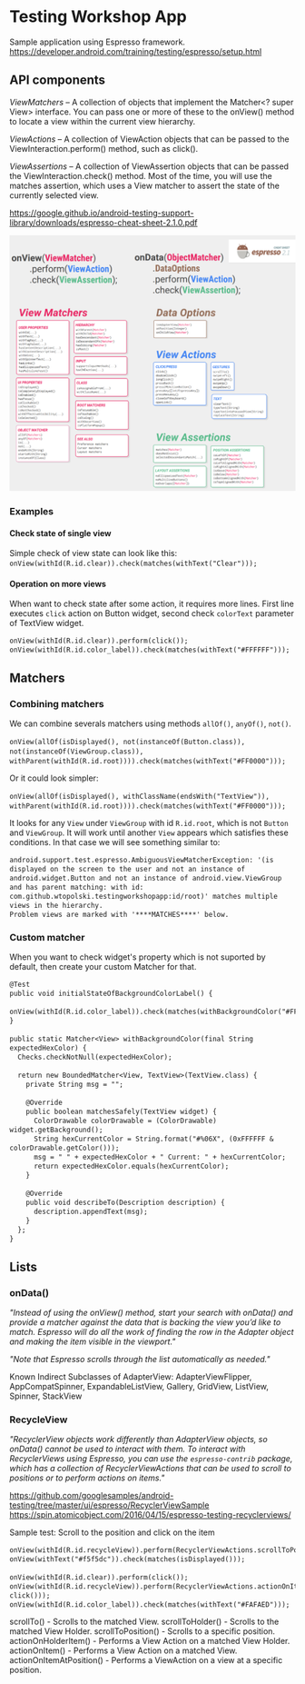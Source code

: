 # Testing Workshop App
Sample application using Espresso framework.
https://developer.android.com/training/testing/espresso/setup.html

## API components

*ViewMatchers* – A collection of objects that implement the Matcher<? super View> interface. You can pass one or more of these to the onView() method to locate a view within the current view hierarchy.

*ViewActions* – A collection of ViewAction objects that can be passed to the ViewInteraction.perform() method, such as click().

*ViewAssertions* – A collection of ViewAssertion objects that can be passed the ViewInteraction.check() method. Most of the time, you will use the matches assertion, which uses a View matcher to assert the state of the currently selected view.

https://google.github.io/android-testing-support-library/downloads/espresso-cheat-sheet-2.1.0.pdf

![alt tag](https://github.com/wtopolski/testing-workshop-app/blob/master/docs/screen1.png)

### Examples

#### Check state of single view
Simple check of view state can look like this: `onView(withId(R.id.clear)).check(matches(withText("Clear")));`

#### Operation on more views
When want to check state after some action, it requires more lines. First line executes `click` action on Button widget, second check `colorText` parameter of TextView widget.
```
onView(withId(R.id.clear)).perform(click());
onView(withId(R.id.color_label)).check(matches(withText("#FFFFFF")));
```

## Matchers

### Combining matchers
We can combine severals matchers using methods `allOf()`, `anyOf()`, `not()`.

`onView(allOf(isDisplayed(), not(instanceOf(Button.class)), not(instanceOf(ViewGroup.class)), withParent(withId(R.id.root)))).check(matches(withText("#FF0000")));`

Or it could look simpler: 

`onView(allOf(isDisplayed(), withClassName(endsWith("TextView")), withParent(withId(R.id.root)))).check(matches(withText("#FF0000")));`

It looks for any `View` under `ViewGroup` with id `R.id.root`, which is not `Button` and `ViewGroup`. It will work until another `View` appears which satisfies these conditions. In that case we will see something similar to:
~~~
android.support.test.espresso.AmbiguousViewMatcherException: '(is displayed on the screen to the user and not an instance of android.widget.Button and not an instance of android.view.ViewGroup and has parent matching: with id: com.github.wtopolski.testingworkshopapp:id/root)' matches multiple views in the hierarchy.
Problem views are marked with '****MATCHES****' below.
~~~

### Custom matcher
When you want to check widget's property which is not suported by default, then create your custom Matcher for that.

```
@Test
public void initialStateOfBackgroundColorLabel() {
  onView(withId(R.id.color_label)).check(matches(withBackgroundColor("#FFFFFF")));
}

public static Matcher<View> withBackgroundColor(final String expectedHexColor) {
  Checks.checkNotNull(expectedHexColor);

  return new BoundedMatcher<View, TextView>(TextView.class) {
    private String msg = "";

    @Override
    public boolean matchesSafely(TextView widget) {
      ColorDrawable colorDrawable = (ColorDrawable) widget.getBackground();
      String hexCurrentColor = String.format("#%06X", (0xFFFFFF & colorDrawable.getColor()));
      msg = " " + expectedHexColor + " Current: " + hexCurrentColor;
      return expectedHexColor.equals(hexCurrentColor);
    }

    @Override
    public void describeTo(Description description) {
      description.appendText(msg);
    }
  };
}
```

## Lists

### onData()
*"Instead of using the onView() method, start your search with onData() and provide a matcher against the data that is backing the view you’d like to match. Espresso will do all the work of finding the row in the Adapter object and making the item visible in the viewport."*

*"Note that Espresso scrolls through the list automatically as needed."*

Known Indirect Subclasses of AdapterView: AdapterViewFlipper, AppCompatSpinner, ExpandableListView, Gallery, GridView, ListView, Spinner, StackView

### RecycleView
*"RecyclerView objects work differently than AdapterView objects, so onData() cannot be used to interact with them. To interact with RecyclerViews using Espresso, you can use the `espresso-contrib` package, which has a collection of RecyclerViewActions that can be used to scroll to positions or to perform actions on items."*

https://github.com/googlesamples/android-testing/tree/master/ui/espresso/RecyclerViewSample
https://spin.atomicobject.com/2016/04/15/espresso-testing-recyclerviews/

Sample test: Scroll to the position and click on the item
```
onView(withId(R.id.recycleView)).perform(RecyclerViewActions.scrollToPosition(12));
onView(withText("#f5f5dc")).check(matches(isDisplayed()));

onView(withId(R.id.clear)).perform(click());
onView(withId(R.id.recycleView)).perform(RecyclerViewActions.actionOnItemAtPosition(12, click()));
onView(withId(R.id.color_label)).check(matches(withText("#FAFAED")));
```

scrollTo() - Scrolls to the matched View.
scrollToHolder() - Scrolls to the matched View Holder.
scrollToPosition() - Scrolls to a specific position.
actionOnHolderItem() - Performs a View Action on a matched View Holder.
actionOnItem() - Performs a View Action on a matched View.
actionOnItemAtPosition() - Performs a ViewAction on a view at a specific position.
